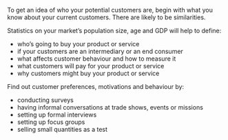 To get an idea of who your potential customers are, begin with what you know about your current customers. There are likely to be similarities.

Statistics on your market&rsquo;s population size, age and GDP will help to define:

- who&rsquo;s going to buy your product or service
- if your customers are an intermediary or an end consumer
- what affects customer behaviour and how to measure it
- what customers will pay for your product or service
- why customers might buy your product or service

Find out customer preferences, motivations and behaviour by:

- conducting surveys
- having informal conversations at trade shows, events or missions
- setting up formal interviews
- setting up focus groups
- selling small quantities as a test
